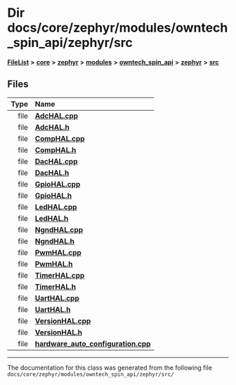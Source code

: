

# Dir docs/core/zephyr/modules/owntech\_spin\_api/zephyr/src



[**FileList**](files.md) **>** [**core**](dir_771164b9325b04f1442f7a3ffa8ecb89.md) **>** [**zephyr**](dir_09002e7ce91f09aeb040dfd1861a47f4.md) **>** [**modules**](dir_6d0fb8ab814c517e7f155fb837e32f72.md) **>** [**owntech\_spin\_api**](dir_87330bcbf7fe698536ea5946c1b90585.md) **>** [**zephyr**](dir_83abe2f3de580445b50d57f614c989e1.md) **>** [**src**](dir_b0a9bfd1c37d418dc07d30cb79a776da.md)












## Files

| Type | Name |
| ---: | :--- |
| file | [**AdcHAL.cpp**](AdcHAL_8cpp.md) <br> |
| file | [**AdcHAL.h**](AdcHAL_8h.md) <br> |
| file | [**CompHAL.cpp**](CompHAL_8cpp.md) <br> |
| file | [**CompHAL.h**](CompHAL_8h.md) <br> |
| file | [**DacHAL.cpp**](DacHAL_8cpp.md) <br> |
| file | [**DacHAL.h**](DacHAL_8h.md) <br> |
| file | [**GpioHAL.cpp**](GpioHAL_8cpp.md) <br> |
| file | [**GpioHAL.h**](GpioHAL_8h.md) <br> |
| file | [**LedHAL.cpp**](LedHAL_8cpp.md) <br> |
| file | [**LedHAL.h**](LedHAL_8h.md) <br> |
| file | [**NgndHAL.cpp**](NgndHAL_8cpp.md) <br> |
| file | [**NgndHAL.h**](NgndHAL_8h.md) <br> |
| file | [**PwmHAL.cpp**](PwmHAL_8cpp.md) <br> |
| file | [**PwmHAL.h**](PwmHAL_8h.md) <br> |
| file | [**TimerHAL.cpp**](TimerHAL_8cpp.md) <br> |
| file | [**TimerHAL.h**](TimerHAL_8h.md) <br> |
| file | [**UartHAL.cpp**](UartHAL_8cpp.md) <br> |
| file | [**UartHAL.h**](UartHAL_8h.md) <br> |
| file | [**VersionHAL.cpp**](VersionHAL_8cpp.md) <br> |
| file | [**VersionHAL.h**](VersionHAL_8h.md) <br> |
| file | [**hardware\_auto\_configuration.cpp**](hardware__auto__configuration_8cpp.md) <br> |



























































------------------------------
The documentation for this class was generated from the following file `docs/core/zephyr/modules/owntech_spin_api/zephyr/src/`

